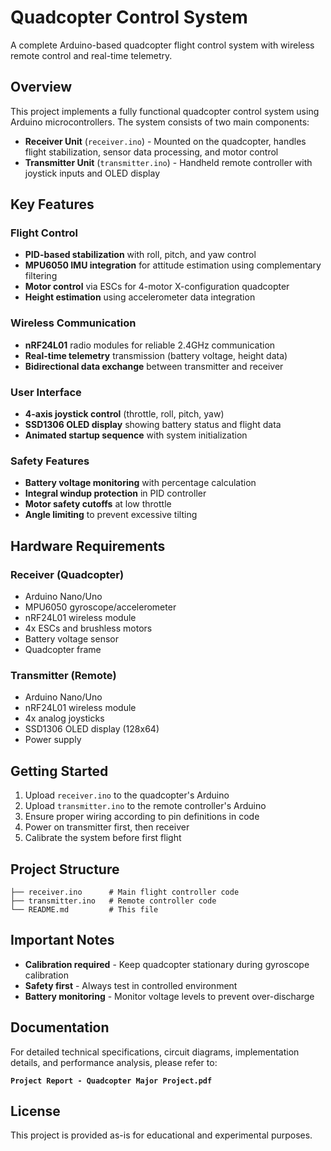 # Quadcopter Control System

A complete Arduino-based quadcopter flight control system with wireless remote control and real-time telemetry.

## Overview

This project implements a fully functional quadcopter control system using Arduino microcontrollers. The system consists of two main components:

- **Receiver Unit** (`receiver.ino`) - Mounted on the quadcopter, handles flight stabilization, sensor data processing, and motor control
- **Transmitter Unit** (`transmitter.ino`) - Handheld remote controller with joystick inputs and OLED display

## Key Features

### Flight Control
- **PID-based stabilization** with roll, pitch, and yaw control
- **MPU6050 IMU integration** for attitude estimation using complementary filtering
- **Motor control** via ESCs for 4-motor X-configuration quadcopter
- **Height estimation** using accelerometer data integration

### Wireless Communication
- **nRF24L01** radio modules for reliable 2.4GHz communication
- **Real-time telemetry** transmission (battery voltage, height data)
- **Bidirectional data exchange** between transmitter and receiver

### User Interface
- **4-axis joystick control** (throttle, roll, pitch, yaw)
- **SSD1306 OLED display** showing battery status and flight data
- **Animated startup sequence** with system initialization

### Safety Features
- **Battery voltage monitoring** with percentage calculation
- **Integral windup protection** in PID controller
- **Motor safety cutoffs** at low throttle
- **Angle limiting** to prevent excessive tilting

## Hardware Requirements

### Receiver (Quadcopter)
- Arduino Nano/Uno
- MPU6050 gyroscope/accelerometer
- nRF24L01 wireless module
- 4x ESCs and brushless motors
- Battery voltage sensor
- Quadcopter frame

### Transmitter (Remote)
- Arduino Nano/Uno
- nRF24L01 wireless module
- 4x analog joysticks
- SSD1306 OLED display (128x64)
- Power supply

## Getting Started

1. Upload `receiver.ino` to the quadcopter's Arduino
2. Upload `transmitter.ino` to the remote controller's Arduino
3. Ensure proper wiring according to pin definitions in code
4. Power on transmitter first, then receiver
5. Calibrate the system before first flight

## Project Structure

```
├── receiver.ino      # Main flight controller code
├── transmitter.ino   # Remote controller code
└── README.md         # This file
```

## Important Notes

- **Calibration required** - Keep quadcopter stationary during gyroscope calibration
- **Safety first** - Always test in controlled environment
- **Battery monitoring** - Monitor voltage levels to prevent over-discharge

## Documentation

For detailed technical specifications, circuit diagrams, implementation details, and performance analysis, please refer to:

**`Project Report - Quadcopter Major Project.pdf`**

## License

This project is provided as-is for educational and experimental purposes.
